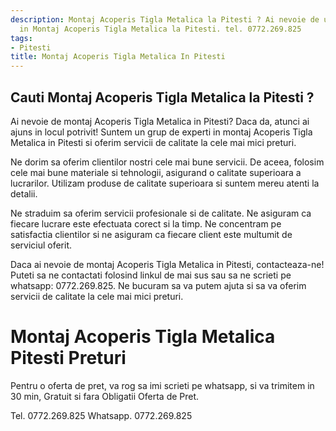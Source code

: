 ```yaml
---
description: Montaj Acoperis Tigla Metalica la Pitesti ? Ai nevoie de un profesionist
  in Montaj Acoperis Tigla Metalica la Pitesti. tel. 0772.269.825
tags:
- Pitesti
title: Montaj Acoperis Tigla Metalica In Pitesti
---
```



## Cauti Montaj Acoperis Tigla Metalica la Pitesti ?

Ai nevoie de montaj Acoperis Tigla Metalica in Pitesti? Daca da, atunci ai ajuns in locul potrivit! Suntem un grup de experti in montaj Acoperis Tigla Metalica in Pitesti si oferim servicii de calitate la cele mai mici preturi.

Ne dorim sa oferim clientilor nostri cele mai bune servicii. De aceea, folosim cele mai bune materiale si tehnologii, asigurand o calitate superioara a lucrarilor. Utilizam produse de calitate superioara si suntem mereu atenti la detalii.

Ne straduim sa oferim servicii profesionale si de calitate. Ne asiguram ca fiecare lucrare este efectuata corect si la timp. Ne concentram pe satisfactia clientilor si ne asiguram ca fiecare client este multumit de serviciul oferit.

Daca ai nevoie de montaj Acoperis Tigla Metalica in Pitesti, contacteaza-ne! Puteti sa ne contactati folosind linkul de mai sus sau sa ne scrieti pe whatsapp: 0772.269.825. Ne bucuram sa va putem ajuta si sa va oferim servicii de calitate la cele mai mici preturi.

# Montaj Acoperis Tigla Metalica Pitesti Preturi
Pentru o oferta de pret, va rog sa imi scrieti pe whatsapp, si va trimitem in 30 min, Gratuit si fara Obligatii Oferta de Pret.

Tel. 0772.269.825
Whatsapp. 0772.269.825